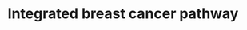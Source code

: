 ---
annotations:
- type: Pathway Ontology
  value: cancer pathway
- type: Disease Ontology
  value: breast cancer
- type: Pathway Ontology
  value: breast cancer pathway
authors:
- Saibrahi
- MaintBot
- MartijnVanIersel
- Pragat11
- Ddigles
- Egonw
- Khanspers
- Jakechen
- Zari
- Tdavid88
- DeSl
- AlexanderPico
- Marvin M2
- Fehrhart
- Eweitz
description: This pathway incorporates the most important proteins for breast cancer.
  The Rp score from the Connectivity-Maps (C-Maps) webserver was used to determine
  the rank of the most important proteins in breast cancer. These proteins were then
  used to determine the most important pathways involved in breast cancer by using
  the Human Pathway Database (HPD). The pathways retrieved from the Human Pathway
  Database were from several sources such as Protein Lounge, BioCarta, KEGG, and NCI-Nature.
  The pathways were then annotated. Protein-protein relations for the most important
  proteins for breast cancer were determined by annotating the pathways and by literature
  review. The protein-protein interactions are mapped onto this pathway.   Proteins
  on this pathway have targeted assays available via the [https://assays.cancer.gov/available_assays?wp_id=WP1984
  CPTAC Assay Portal]
last-edited: 2021-05-07
organisms:
- Homo sapiens
redirect_from:
- /index.php/Pathway:WP1984
- /instance/WP1984
schema-jsonld:
- '@context': https://schema.org/
  '@id': https://wikipathways.github.io/pathways/WP1984.html
  '@type': Dataset
  creator:
    '@type': Organization
    name: WikiPathways
  description: This pathway incorporates the most important proteins for breast cancer.
    The Rp score from the Connectivity-Maps (C-Maps) webserver was used to determine
    the rank of the most important proteins in breast cancer. These proteins were
    then used to determine the most important pathways involved in breast cancer by
    using the Human Pathway Database (HPD). The pathways retrieved from the Human
    Pathway Database were from several sources such as Protein Lounge, BioCarta, KEGG,
    and NCI-Nature. The pathways were then annotated. Protein-protein relations for
    the most important proteins for breast cancer were determined by annotating the
    pathways and by literature review. The protein-protein interactions are mapped
    onto this pathway.   Proteins on this pathway have targeted assays available via
    the [https://assays.cancer.gov/available_assays?wp_id=WP1984 CPTAC Assay Portal]
  keywords:
  - ''
  - Gene Expression
  - BRCA1
  - GDI
  - NAB1
  - SIRT1
  - Flutamide
  - DNA
  - ANDR
  - E2F1
  - MMP1
  - RASGRP3
  - HDAC1
  - SMAD3
  - VEGFA
  - SMEK2
  - UBP15
  - CDK4
  - BMPR2
  - NCOA2
  - MYC
  - PHB
  - AKT1
  - ABC3G
  - RRAS
  - SMAD1
  - XRCC3
  - SELK
  - CSNK1D
  - STK11
  - TSC2
  - FLIP1
  - SMAD7
  - P13K
  - JAK1
  - AHR
  - BRCA2
  - MAPKs
  - JUN
  - Apoptosis
  - MYT1
  - BARD1
  - SMAD4
  - CTNB1
  - AQP73
  - RALA
  - CERK1
  - ALKB1
  - HIPK2
  - ATM
  - BAD
  - CDH1
  - Exemstane
  - Anastrozole
  - MSH2
  - UBP16
  - TSC1
  - PTEN
  - RHO
  - NOXA1
  - CREB
  - BRAF
  - PKCB1
  - RAD50
  - Conjugated Estrogens
  - CASP8
  - Angiogenesis
  - Plicamycin
  - AURKA
  - Nocodazole
  - BAK
  - IMPA1
  - ZMIZ1
  - Estradiol
  - RAP1A
  - PPRB/RB
  - STAT1
  - TCF/LEF
  - Penicillin G
  - RASGEF1A
  - FADD
  - Lithium Chloride
  - MPIP1
  - GSK3A
  - MPIP2
  - TGFR1
  - Fluoxymesterone
  - Cancer Development
  - PAK1
  - ESR1
  - P85A
  - CDC42
  - Mitomycin
  - RAD54L
  - FOXO1
  - Dihydrotestosterone
  - CBP
  - MIR29B1
  - PR
  - P13
  - PML
  - Paclitaxel
  - MIR21
  - Bleomycin
  - Fulvestrant
  - Protein
  - MSH6
  - MRE11
  - PIAS1
  - BAX
  - DHT
  - P53
  - NF1
  - RAF
  - Hydroxyurea
  - GRN
  - ERAL1
  - TRADD
  - TFPI
  - CDC25A
  - BID
  - P38
  - MDM2
  - BMPR1A
  - fra-1
  - PLK3
  - BCL2
  - ABL1
  - CASP9
  - Lapatnib
  - SMEK1
  - MAP3K13
  - cyc-D
  - ERK
  - MTOR
  - MAX
  - Transcription
  - JKIP1
  - Anti-Apoptosis
  - Cycloheximide
  - EP300
  - ANXA1
  - Cell Survival
  - Tetradecanoylphorbol Acetate
  - MIR29B2
  - CERK
  - Proteasome
  - Cell survival and Proliferation
  - PLK1
  - CDK2
  - Tamoxifen
  - UBE2F
  - CHK1
  - NFKB1
  - Cell proliferation
  - IKKA
  - Corticosterone
  - CHK2
  - RPP38
  - CTNB1 degradation
  - BLM
  - Ampicillin
  - SMCA4
  - Cell Cycle arrest
  - ODC1
  - ER
  - Testosterone
  - WEE1
  - TAK1L
  - Donepezil
  - RAC1
  - RAD51
  - EGFR
  - CCND1
  - Raloxifene
  - Q8NBS1
  - HDAC1/HDAC2
  - IRS1
  - GR
  - SP1
  - CIP1
  - ZN655
  - TGFR2
  - ITPKC
  - DCAKD
  - GADD45A
  - IPKA
  - Dexamethasone
  - SMAD6
  - TAB1
  - UBIM
  - KRAS
  - PLK3CA
  - RALGAPA1
  - ATF1
  - Methyl Methanesulfonate
  - Proliferative genes
  - CYP19A1
  - BACH1
  - P85
  - AR
  - SMAD2
  - Hydrocortisone
  - CASP3
  - NCOA3
  - PPAR
  - CDK7
  - GCR
  - RHEB
  - FOSL2
  - ATR
  - Letrozole
  - UBP21
  - DAG1
  license: CC0
  name: Integrated breast cancer pathway
seo: CreativeWork
title: Integrated breast cancer pathway
wpid: WP1984
---